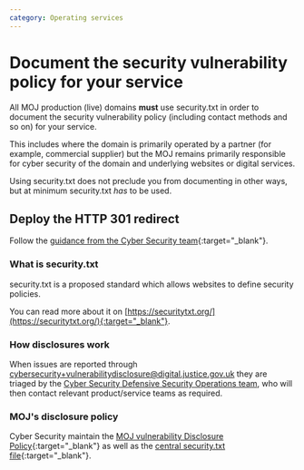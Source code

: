 ```yaml
---
category: Operating services
---
```

# Document the security vulnerability policy for your service

All MOJ production (live) domains **must** use security.txt in order to document the security vulnerability policy (including contact methods and so on) for your service.

This includes where the domain is primarily operated by a partner (for example, commercial supplier) but the MOJ remains primarily responsible for cyber security of the domain and underlying websites or digital services.

Using security.txt does not preclude you from documenting in other ways, but at minimum security.txt *has* to be used.

## Deploy the HTTP 301 redirect

Follow the [guidance from the Cyber Security team](https://ministryofjustice.github.io/security-guidance/contact/implement-security-txt/#implementing-securitytxt){:target="_blank"}.

### What is security.txt

security.txt is a proposed standard which allows websites to define security policies.

You can read more about it on [https://securitytxt.org/](https://securitytxt.org/){:target="_blank"}.

### How disclosures work

When issues are reported through [cybersecurity+vulnerabilitydisclosure@digital.justice.gov.uk](mailto:cybersecurity+vulnerabilitydisclosure@digital.justice.gov.uk) they are triaged by the [Cyber Security Defensive Security Operations team](mailto:DefensiveSecurityOperationsTeam@digital.justice.gov.uk), who will then contact relevant product/service teams as required.

### MOJ's disclosure policy

Cyber Security maintain the [MOJ vulnerability Disclosure Policy](https://mojdigital.blog.gov.uk/vulnerability-disclosure-policy/){:target="_blank"} as well as the [central security.txt file](https://raw.githubusercontent.com/ministryofjustice/security-guidance/master/contact/vulnerability-disclosure-security.txt){:target="_blank"}.
